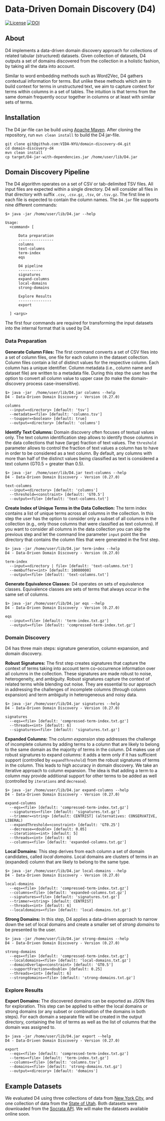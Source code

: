 Data-Driven Domain Discovery (D4)
=====================

[![License](https://img.shields.io/badge/License-Apache%202.0-blue.svg)](https://opensource.org/licenses/Apache-2.0) [![DOI](https://zenodo.org/badge/238518915.svg)](https://zenodo.org/badge/latestdoi/238518915)


## About

D4 implements a data-driven domain discovery approach for collections of related tabular (structured) datasets. Given collection of datasets, D4 outputs  a set of domains discovered from the collection in a holistic fashion, by taking all the data into account.

Similar to word embedding methods such as Word2Vec, D4 gathers contextual information for terms. But unlike these methods which aim to build context for terms in unstructured text, we aim to capture context for terms within columns in a set of tables. The intuition is that terms from the same domain frequently occur together in columns or at least with similar sets of terms. 


## Installation

The D4 jar-file can be build using [Apache Maven](https://maven.apache.org/). After cloning the repository, run `mvn clean install` to build the D4 jar-file.

```
git clone git@github.com:VIDA-NYU/domain-discovery-d4.git
cd domain-discovery-d4
mvn clean install
cp target/D4-jar-with-dependencies.jar /home/user/lib/D4.jar
```

## Domain Discovery Pipeline

The D4 algorithm operates on a set of CSV or tab-delimited TSV files. All input files are expected within a single directory. D4 will consider all files in that directory with suffix `.csv`, `.csv.gz`, `.tsv`, or `.tsv.gz`. The first line in each file is expected to contain the column names. The `D4.jar` file supports nine different commands:

```
$> java -jar /home/user/lib/D4.jar --help

Usage:
  <command> [

      Data preparation
      ----------------
      columns
      text-columns
      term-index
      eqs

      D4 pipeline
      -----------
      signatures
      expand-columns
      local-domains
      strong-domains

      Explore Results
      ---------------
      export

  ] <args>
```

The first four commands are required for transforming the input datasets into the internal format that is used by D4.

### Data Preparation

**Generate Column Files:** The first command converts a set of CSV files into a set of column files, one file for each column in the dataset collection. Column files contain a list of distinct values for the respective column. Each column has a unique identifier. Column metadata (i.e., column name and dataset file) are written to a metadata file. During this step the user has the option to convert all column value to upper case (to make the domain-discovery process case-insensitive).

```
$> java -jar  /home/user/lib/D4.jar columns --help
D4 - Data-Driven Domain Discovery - Version (0.27.0)

columns
  --input=<directory> [default: 'tsv']
  --metadata=<file> [default: 'columns.tsv']
  --toupper=<boolean> [default: true]
  --output=<directory> [default: 'columns']
```

**Identify Text Columns:** Domain discovery often focuses of textual values only. The text column identification step allows to identify those columns in the data collections that have (large) fraction of text values. The `threshold` parameter allows to control the fraction of text values a column has to have in order to be considered as a text column. By default, any columns with more than half of the distinct values being classified as text is considered a text column (GT0.5 = greater than 0.5).

```
$> java -jar  /home/user/lib/D4.jar text-columns --help
D4 - Data-Driven Domain Discovery - Version (0.27.0)

text-columns
  --input=<directory> [default: 'columns']
  --threshold=<constraint> [default: 'GT0.5']
  --output=<file> [default: 'text-columns.txt']
```

**Create Index of Unique Terms in the Data Collection:** The term index contains a list of unique terms across all columns in the collection. In this step the user has the option to consider only a subset of all columns in the collection (e.g., only those columns that were classified as text columns). If you want to consider all columns in the data collection you can skip the previous step and let the command line parameter `input` point the the directory that contains the column files that were generated in the first step.

```
$> java -jar /home/user/lib/D4.jar term-index --help
D4 - Data-Driven Domain Discovery - Version (0.27.0)

term-index
  --input=<directory | file> [default: 'text-columns.txt']
  --membuffer=<int> [default: 10000000]
  --output=<file> [default: 'text-columns.txt']
```

**Generate Equivalence Classes:** D4 operates on sets of equivalence classes. Equivalence classes are sets of terms that always occur in the same set of columns.

```
$> java -jar /home/user/lib/D4.jar eqs --help
D4 - Data-Driven Domain Discovery - Version (0.27.0)

eqs
  --input=<file> [default: 'term-index.txt.gz']
  --output=<file> [default: 'compressed-term-index.txt.gz']
```

### Domain Discovery

D4 has three main steps: signature generation, column expansion, and domain discovery.

**Robust Signatures:** The first step creates signatures that capture the context of terms taking into account term co-occurrence information over all columns in the collection. These signatures are made robust to noise, heterogeneity, and ambiguity. Robust signatures capture the context of related terms while blending out noise. They are essential to our approach in addressing the challenges of incomplete columns (through column expansion) and term ambiguity in heterogeneous and noisy data.

```
$> java -jar /home/user/lib/D4.jar signatures --help
D4 - Data-Driven Domain Discovery - Version (0.27.0)

signatures
  --eqs=<file> [default: 'compressed-term-index.txt.gz']
  --threads=<int> [default: 6]
  --signatures=<file> [default: 'signatures.txt.gz']
```

**Expanded Columns:** The *column expansion* step addresses the challenge of incomplete columns by adding terms to a column that are likely to belong to the same domain as the majority of terms in the column. D4 makes use of robust signatures to expand columns: it adds a term only if it has sufficient support (controlled by `expandThreshold`) from the robust signatures of terms in the column. This leads to high accuracy in domain discovery. We take an iterative approach to column expansion. The idea is that adding a term to a column may provide additional support for other terms to be added as well (controlled by `iterations` and `decrease`).

```
$> java -jar /home/user/lib/D4.jar expand-columns --help
D4 - Data-Driven Domain Discovery - Version (0.27.0)

expand-columns
  --eqs=<file> [default: 'compressed-term-index.txt.gz']
  --signatures=<file> [default: 'signatures.txt.gz']
  --trimmer=<string> [default: CENTRIST] (alternatives: CONSERVATIVE, LIBERAL)
  --expandThreshold=<constraint> [default: 'GT0.25']
  --decrease=<double> [default: 0.05]
  --iterations=<int> [default: 5]
  --threads=<int> [default: 6]
  --columns=<file> [default: 'expanded-columns.txt.gz']
```

**Local Domains:** This step derives from each column a set of domain candidates, called *local domains*. Local domains are clusters of terms in an (expanded) column that are likely to belong to the same type.

```
$> java -jar /home/user/lib/D4.jar local-domains --help
D4 - Data-Driven Domain Discovery - Version (0.27.0)

local-domains
  --eqs=<file> [default: 'compressed-term-index.txt.gz']
  --columns=<file> [default: 'expanded-columns.txt.gz']
  --signatures=<file> [default: 'signatures.txt.gz']
  --trimmer=<string> [default: CENTRIST]
  --threads=<int> [default: 6]
  --localdomains=<file> [default: 'local-domains.txt.gz']
```

**Strong Domains:** In this step, D4 applies a data-driven approach to narrow down the set of local domains and create a smaller set of *strong domains* to be presented to the user.

```
$> java -jar /home/user/lib/D4.jar strong-domains --help
D4 - Data-Driven Domain Discovery - Version (0.27.0)

strong-domains
  --eqs=<file> [default: 'compressed-term-index.txt.gz']
  --localdomains=<file> [default: 'local-domains.txt.gz']
  --domainOverlap=<constraint> [default: 'GT0.5']
  --supportFraction=<double> [default: 0.25]
  --threads=<int> [default: 6]
  --strongdomains=<file> [default: 'strong-domains.txt.gz']
```


### Explore Results

**Export Domains:** The discovered domains can be exported as JSON files for exploration. This step can be applied to either the local domains or strong domains (or any subset or combination of the domains in both steps). For each domain a separate file will be created in the output directory, containing the list of terms as well as the list of columns that the domain was assigned to.

```
$> java -jar /home/user/lib/D4.jar export --help
D4 - Data-Driven Domain Discovery - Version (0.27.0)

export
  --eqs=<file> [default: 'compressed-term-index.txt.gz']
  --terms=<file> [default: 'term-index.txt.gz']
  --columns=<file> [default: 'columns.tsv']
  --domains=<file> [default: 'strong-domains.txt.gz']
  --output=<direcory> [default: 'domains']
```

## Example Datasets

We evaluated D4 using three collections of data from [New York City](https://opendata.cityofnewyork.us/), and one collection of data from the [State of Utah](https://opendata.utah.gov/). Both datasets were downloaded from the [Socrata API](http://api.us.socrata.com/api/catalog/v1). We will make the datasets available online soon.

